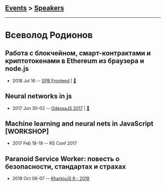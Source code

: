 ## [Events](../README.md) > [Speakers](../speakers.md)
---

# Всеволод Родионов

## Работа с блокчейном, смарт-контрактами и криптотокенами в Ethereum из браузера и node.js
- 2018 Jul 16 -- [SPB Frontend](https://youtu.be/HHuRlxVX77o?t=57m14s)  | [:notebook:](https://goo.gl/ZZvXUP)  
## Neural networks in js
- 2017 Jun 30-02 -- [OdessaJS 2017](https://www.youtube.com/watch?v=8sAnWiwDWwI)  | [:notebook:](https://www.slideshare.net/vsevolodrodionov/js-77437539)  
## Machine learning and neural nets in JavaScript [WORKSHOP]
- 2017 Feb 18-19 -- RS Conf 2017    
## Paranoid Service Worker: повесть о безопасности, стандартах и страхах
- 2018 Oct 06-07 -- [KharkivJS 9 - 2018](https://www.youtube.com/watch?v=rchbC7RHonw)    
